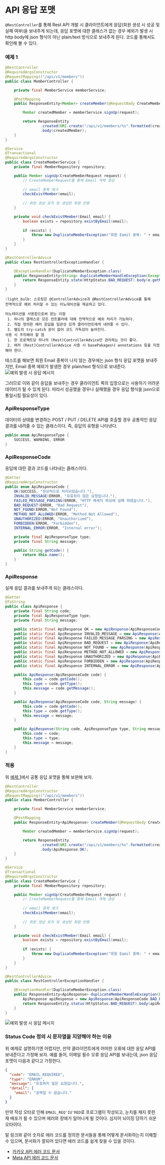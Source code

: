 # API 응답 포맷

`@RestController`를 통해 Rest API 개발 시 클라이언트에게
응답(회원 생성 시 성공 및 실패 여부)을 보내주게 되는데, 응답 포맷에 대한 클래스가 없는 경우
예외가 발생 시 http body에 json 형식이 아닌 plain/text 방식으로 보내주게 된다.
코드를 통해서도 확인해 볼 수 있다.

### 예제 1
```java
@RestController
@RequiredArgsConstructor
@RequestMapping(("/api/v1/members"))
public class MemberController {

    private final MemberService memberService;

    @PostMapping
    public ResponseEntity<Member> createMember(@RequestBody CreateMemberRequest request) {

        Member createdMember = memberService.signUp(request);

        return ResponseEntity
                .created(URI.create("/api/v1/members/%s".formatted(createdMember.getId())))
                .body(createdMember);
    }
}
```

```java
@Service
@Transactional
@RequiredArgsConstructor
public class CreateMemberService {
    private final MemberRepository repository;

    public Member signUp(CreateMemberRequest request) {
        // CreateMemberRequest를 통해 Email 객체 생성
        
        // email 중복 체크
        checkExistMember(email);
        
        // 회원 생성 로직 및 생성된 회원 반환
    }

    private void checkExistMember(Email email) {
        boolean exists = repository.existByEmail(email);
        
        if (exists) {
            throw new DuplicateMemberException("회원 Eamil 중복: " + email.getAddress());
        }
    }
}
```

```java
@RestControllerAdvice
public class RestControllerExceptionHandler {

    @ExceptionHandler(DuplicateMemberException.class)
    public ResponseEntity<String> duplicateMemberHandleException(Exception e) {
        return ResponseEntity.state(HttpStatus.BAD_REQUEST).body(e.getMessage());
    }
}
```
```
:light_bulb: 스프링은 @ControllerAdvice과 @RestControllerAdvice를 통해 
전역적으로 예외 처리할 수 있는 어노테이션을 제공하고 있다.

어노테이션을 사용함으로써 얻는 이점
 1. 하나의 클래스로 모든 컨트롤러에 대해 전역적으로 예외 처리가 가능하다.
 2. 직접 정의한 에러 응답을 일관성 있게 클라이언트에게 내려줄 수 있다.
 3. 별도의 try-catch 문이 없어 코드 가독성이 높아진다.
사용 시 주의해야 할 점
 1. 한 프로젝트당 하나의 (Rest)ControllerAdvice만 관리하는 것이 좋다.
 2. 여러 (Rest)ControllerAdvice 사용 시 basePakages나 annotations 등을 지정해야 한다.
```
테스트를 해보면 회원 Email 중복이 나지 않는 경우에는 json 형식 응답 포맷을 보내주지만,
Email 중복 예외가 발생한 경우 plain/text 형식으로 보내준다.
![예외 발생 시 응답 메시지](..%2Fimages%2Fteniss-store_api-response-format1.png)

그러므로 이와 같이 응답을 보내주는 경우 클라이언트 쪽의 입장으로는 사용하기 어려운 데이터가 될 수 있게 된다.
따라서 성공했을 경우나 실패했을 경우 응답 형식을 json으로 통일시킬 필요성이 있다.
### ApiResponseType
데이터의 상태를 변경하는 POST / PUT / DELETE API를 호출할 경우 공통적인 응답 결과를 내려줄 수 있는
클래스이다. 즉, 응답의 유형을 나타낸다.
```java
public enum ApiResponseType {
    SUCCESS, WARNING, ERROR
}
```
### ApiResponseCode
응답에 대한 결과 코드를 나타내는 클래스이다.
```java
@Getter
@RequiredArgsConstructor
public enum ApiResponseCode {
    OK(SUCCESS, "정상적으로 처리되었습니다."),
    INVALID_MESSAGE(ERROR, "유효하지 않은 요청입니다."),
    FAILED_MESSAGE_PARSING(ERROR, "HTTP 메세지 파싱에 실패 하였습니다."),
    BAD_REQUEST(ERROR, "Bad Request"),
    NOT_FOUND(ERROR,"Not Found"),
    METHOD_NOT_ALLOWED(ERROR, "Method Not Allowed"),
    UNAUTHORIZED(ERROR, "Unauthorized"),
    FORBIDDEN(ERROR, "Forbidden"),
    INTERNAL_ERROR(ERROR, "Internal error");

    private final ApiResponseType type;
    private final String message;

    public String getCode() {
        return this.name();
    }
}
```
### ApiResponse
실제 응답 결과를 보내주게 되는 클래스이다.
```java
@Getter
@ToString
public class ApiResponse {
    private final String code;
    private final ApiResponseType type;
    private final String message;

    public static final ApiResponse OK = new ApiResponse(ApiResponseCode.OK);
    public static final ApiResponse INVALID_MESSAGE = new ApiResponse(ApiResponseCode.INVALID_MESSAGE);
    public static final ApiResponse FAILED_MESSAGE_PARSING = new ApiResponse(ApiResponseCode.FAILED_MESSAGE_PARSING);
    public static final ApiResponse BAD_REQUEST = new ApiResponse(ApiResponseCode.BAD_REQUEST);
    public static final ApiResponse NOT_FOUND = new ApiResponse(ApiResponseCode.NOT_FOUND);
    public static final ApiResponse METHOD_NOT_ALLOWED = new ApiResponse(ApiResponseCode.METHOD_NOT_ALLOWED);
    public static final ApiResponse UNAUTHORIZED = new ApiResponse(ApiResponseCode.UNAUTHORIZED);
    public static final ApiResponse FORBIDDEN = new ApiResponse(ApiResponseCode.FORBIDDEN);
    public static final ApiResponse INTERNAL_ERROR = new ApiResponse(ApiResponseCode.INTERNAL_ERROR);

    public ApiResponse(ApiResponseCode code) {
        this.code = code.getCode();
        this.type = code.getType();
        this.message = code.getMessage();
    }

    public ApiResponse(ApiResponseCode code, String message) {
        this.code = code.getCode();
        this.type = code.getType();
        this.message = message;
    }

    public ApiResponse(String code, ApiResponseType type, String message) {
        this.code = code;
        this.type = type;
        this.message = message;
    }
}
```

### 적용
위 [예제 1](#예제-1)에서 공통 응답 포맷을 통해 보완해 보자.

```java
@RestController
@RequiredArgsConstructor
@RequestMapping(("/api/v1/members"))
public class MemberController {

    private final MemberService memberService;

    @PostMapping
    public ResponseEntity<ApiResponse> createMember(@RequestBody CreateMemberRequest request) {

        Member createdMember = memberService.signUp(request);

        return ResponseEntity
                .created(URI.create("/api/v1/members/%s".formatted(createdMember.getId())))
                .body(ApiResponse.OK);
    }
}
```

```java
@Service
@Transactional
@RequiredArgsConstructor
public class CreateMemberService {
    private final MemberRepository repository;

    public Member signUp(CreateMemberRequest request) {
        // CreateMemberRequest를 통해 Email 객체 생성
        
        // email 중복 체크
        checkExistMember(email);
        
        // 회원 생성 로직 및 생성된 회원 반환
    }

    private void checkExistMember(Email email) {
        boolean exists = repository.existByEmail(email);
        
        if (exists) {
            throw new DuplicateMemberException("회원 Eamil 중복: " + email.getAddress());
        }
    }
}
```

```java
@RestControllerAdvice
public class RestControllerExceptionHandler {

    @ExceptionHandler(DuplicateMemberException.class)
    public ResponseEntity<ApiResponse> duplicateMemberHandleException(Exception e) {
        ApiResponse apiResponse = new ApiResponse(ApiResponseCode.BAD_REQUEST, e.getMessage());
        return ResponseEntity.status(HttpStatus.BAD_REQUEST).body(apiResponse);
    }
}
```
![예외 발생 시 응답 메시지](..%2Fimages%2Fteniss-store_api-response-format2.png)

### Status Code 정의 시 문자열을 지양해야 하는 이유
위 예제로 설명하기엔 어렵지만, 만약 클라이언트에게 어떠한 오류에 대한 응답 API를 보내준다고 가정해 보자.
예를 들어, 이메일 필수 오류 응답 API를 보내는데, json 응답 포맷이 다음과 같다고 가정한다.
```json
{
  "code": "EMAIL_REQUIRED",
  "type": "ERROR",
  "message": "유효하지 않은 요청입니다.",
  "detail": {
    "email": "공백일 수 없습니다."
  }
}
```
만약 작성 오타로 인해 `EMAIL_REQ'IU'RED`로 프로그램이 작성되고, 눈치를 채지 못한 채 배포가 될 수 있으며
에러와 장애가 일어나게 될 것이다. 심지어 뇌이징 당하기 쉬운 오타이다.

밑 링크와 같이 숫자로 에러 코드를 정의한 문서들을 통해 어떻게 문서화하는지 이해할 수 있으며,
문서화가 잘되어 있다면 에러 코드를 쉽게 찾을 수 있을 것이다.
- [카카오 API 에러 코드 문서](https://developers.kakao.com/docs/latest/ko/reference/rest-api-reference#error-code)
- [Meta API 에러 코드 문서](https://developers.facebook.com/docs/marketing-api/error-reference?locale=ko_KR)